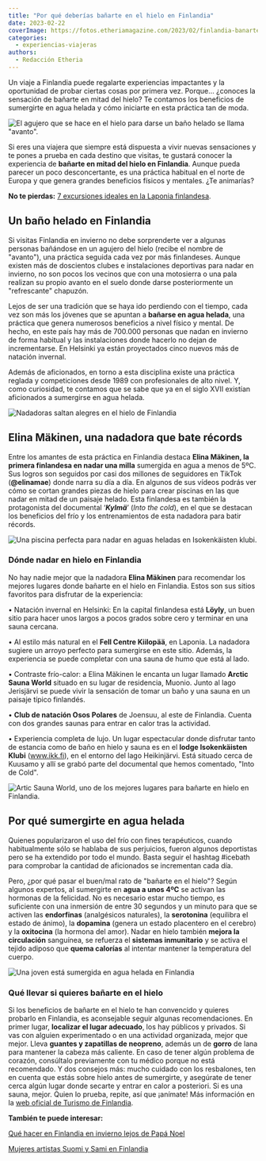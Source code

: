 ```yaml
---
title: "Por qué deberías bañarte en el hielo en Finlandia"
date: 2023-02-22
coverImage: https://fotos.etheriamagazine.com/2023/02/finlandia-banarte-hielo-Karelia.jpg
categories: 
  - experiencias-viajeras
authors: 
  - Redacción Etheria
---
```


Un viaje a Finlandia puede regalarte experiencias impactantes y la oportunidad de probar 
ciertas cosas por primera vez. Porque… ¿conoces la sensación de bañarte en mitad del 
hielo? Te contamos los beneficios de sumergirte en agua helada y cómo iniciarte en esta 
práctica tan de moda. 

![El agujero que se hace en el hielo para darse un baño helado se llama "avanto".](https://fotos.etheriamagazine.com/2023/02/finlandia-agujero-hielo.jpg "Elina Mäkinen a punto de darse un baño en agua helada. © Taneli Kantanen")

Si eres una viajera que siempre está dispuesta a vivir nuevas sensaciones y te pones a 
prueba en cada destino que visitas, te gustará conocer la experiencia de **bañarte en 
mitad del hielo en Finlandia**. Aunque pueda parecer un poco desconcertante, es una 
práctica habitual en el norte de Europa y que genera grandes beneficios físicos y 
mentales. ¿Te animarías? 

**No te pierdas:** [7 excursiones ideales en la Laponia 
finlandesa](https://etheriamagazine.com/2019/10/31/siete-excursiones-en-laponia-finlandesa/). 

## Un baño helado en Finlandia

Si visitas Finlandia en invierno no debe sorprenderte ver a algunas personas bañándose 
en un agujero del hielo (recibe el nombre de "avanto"), una práctica seguida cada vez 
por más finlandeses. Aunque existen más de doscientos clubes e instalaciones deportivas 
para nadar en invierno, no son pocos los vecinos que con una motosierra o una pala 
realizan su propio avanto en el suelo donde darse posteriormente un "refrescante" 
chapuzón. 

Lejos de ser una tradición que se haya ido perdiendo con el tiempo, cada vez son más los 
jóvenes que se apuntan a **bañarse en agua helada**, una práctica que genera numerosos 
beneficios a nivel físico y mental. De hecho, en este país hay más de 700.000 personas 
que nadan en invierno de forma habitual y las instalaciones donde hacerlo no dejan de 
incrementarse. En Helsinki ya están proyectados cinco nuevos más de natación invernal. 

Además de aficionados, en torno a esta disciplina existe una práctica reglada y 
competiciones desde 1989 con profesionales de alto nivel. Y, como curiosidad, te 
contamos que se sabe que ya en el siglo XVII existían aficionados a sumergirse en agua 
helada. 

![Nadadoras saltan alegres en el hielo de Finlandia](https://fotos.etheriamagazine.com/2023/02/finlandia-nadar-hielo.jpg "Más de 700.000 personas nadan durante el invierno en Finlandia.")

## Elina Mäkinen, una nadadora que bate récords

Entre los amantes de esta práctica en Finlandia destaca **Elina Mäkinen, la primera 
finlandesa en nadar una milla** sumergida en agua a menos de 5ºC. Sus logros son 
seguidos por casi dos millones de seguidores en TikTok (**@elinamae**) donde narra su 
día a día. En algunos de sus vídeos podrás ver cómo se cortan grandes piezas de hielo 
para crear piscinas en las que nadar en mitad de un paisaje helado. Esta finlandesa es 
también la protagonista del documental ‘**_Kylmä_**’ (_Into the cold_), en el que se 
destacan los beneficios del frío y los entrenamientos de esta nadadora para batir 
récords. 

![Una piscina perfecta para nadar en aguas heladas en Isokenkäisten klubi.](https://fotos.etheriamagazine.com/2023/02/piscina-hielo-finlandia.jpg "Una piscina perfecta para nadar en aguas heladas en Isokenkäisten Klubi. © IKK")

### Dónde nadar en hielo en Finlandia

No hay nadie mejor que la nadadora **Elina Mäkinen** para recomendar los mejores lugares 
donde bañarte en el hielo en Finlandia. Estos son sus sitios favoritos para disfrutar de 
la experiencia: 

• Natación invernal en Helsinki: En la capital finlandesa está **Löyly**, un buen sitio 
para hacer unos largos a pocos grados sobre cero y terminar en una sauna cercana. 

• Al estilo más natural en el **Fell Centre Kiilopää**, en Laponia. La nadadora sugiere 
un arroyo perfecto para sumergirse en este sitio. Además, la experiencia se puede 
completar con una sauna de humo que está al lado. 

• Contraste frío-calor: a Elina Mäkinen le encanta un lugar llamado **Arctic Sauna 
World** situado en su lugar de residencia, Muonio. Junto al lago Jerisjärvi se puede 
vivir la sensación de tomar un baño y una sauna en un paisaje típico finlandés. 

• **Club de natación Osos Polares** de Joensuu, al este de Finlandia. Cuenta con dos 
grandes saunas para entrar en calor tras la actividad. 

• Experiencia completa de lujo. Un lugar espectacular donde disfrutar tanto de estancia 
como de baño en hielo y sauna es en el **lodge Isokenkäisten Klubi** (www.ikk.fi), en el 
entorno del lago Heikinjärvi. Está situado cerca de Kuusamo y allí se grabó parte del 
documental que hemos comentado, "Into de Cold". 

![Artic Sauna World, uno de los mejores lugares para bañarte en hielo en Finlandia.](https://fotos.etheriamagazine.com/2023/02/finlandia-Arctic-sauna-world.jpg "Artic Sauna World, uno de los mejores lugares para bañarte en hielo en Finlandia.")

## Por qué sumergirte en agua helada

Quienes popularizaron el uso del frío con fines terapéuticos, cuando habitualmente sólo 
se hablaba de sus perjuicios, fueron algunos deportistas pero se ha extendido por todo 
el mundo. Basta seguir el hashtag #icebath para comprobar la cantidad de aficionados se 
incrementan cada día. 

Pero, ¿por qué pasar el buen/mal rato de "bañarte en el hielo"? Según algunos expertos, 
al sumergirte en **agua a unos 4ºC** se activan las hormonas de la felicidad. No es 
necesario estar mucho tiempo, es suficiente con una inmersión de entre 30 segundos y un 
minuto para que se activen las **endorfinas** (analgésicos naturales), la **serotonina** 
(equilibra el estado de ánimo), la **dopamina** (genera un estado placentero en el 
cerebro) y la **oxitocina** (la hormona del amor). Nadar en hielo también **mejora la 
circulación** sanguínea, se refuerza el **sistemas inmunitario** y se activa el tejido 
adiposo que **quema calorías** al intentar mantener la temperatura del cuerpo. 

![Una joven está sumergida en agua helada en Finlandia](https://fotos.etheriamagazine.com/2023/02/finlandia-banarte-hielo-Karelia.jpg "Un baño en hielo reporta grandes beneficios al organismo. © Visit Karelia")

### Qué llevar si quieres bañarte en el hielo

Si los beneficios de bañarte en el hielo te han convencido y quieres probarlo en 
Finlandia, es aconsejable seguir algunas recomendaciones. En primer lugar, **localizar 
el lugar adecuado**, los hay públicos y privados. Si vas con alguien experimentado o en 
una actividad organizada, mejor que mejor. Lleva **guantes y zapatillas de neopreno**, 
además un de **gorro** de lana para mantener la cabeza más caliente. En caso de tener 
algún problema de corazón, consúltalo previamente con tu médico porque no está 
recomendado. Y dos consejos más: mucho cuidado con los resbalones, ten en cuenta que 
estás sobre hielo antes de sumergirte, y asegúrate de tener cerca algún lugar donde 
secarte y entrar en calor a posteriori. Si es una sauna, mejor. Quien lo prueba, repite, 
así que ¡anímate! Más información en la [web oficial de Turismo de 
Finlandia](https://finland.fi/). 

**También te puede interesar:** 

[Qué hacer en Finlandia en invierno lejos de Papá 
Noel](https://etheriamagazine.com/2023/10/24/que-hacer-en-finlandia-en-invierno/) 

[Mujeres artistas Suomi y Sami en 
Finlandia](https://etheriamagazine.com/2019/07/01/viaje-finlandia-mujeres-artistas-suomi-y-sami/)
